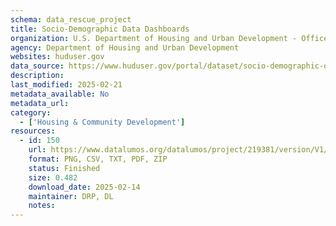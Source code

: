 ```yaml
---
schema: data_rescue_project 
title: Socio-Demographic Data Dashboards
organization: U.S. Department of Housing and Urban Development - Office of Policy Development and Research
agency: Department of Housing and Urban Development
websites: huduser.gov
data_source: https://www.huduser.gov/portal/dataset/socio-demographic-dashboards.html
description: 
last_modified: 2025-02-21
metadata_available: No
metadata_url: 
category:
  - ['Housing & Community Development'] 
resources:
  - id: 150
    url: https://www.datalumos.org/datalumos/project/219381/version/V1/view
    format: PNG, CSV, TXT, PDF, ZIP
    status: Finished
    size: 0.482
    download_date: 2025-02-14
    maintainer: DRP, DL
    notes: 
---
```

